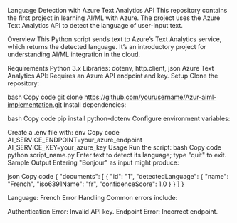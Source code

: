 Language Detection with Azure Text Analytics API
This repository contains the first project in learning AI/ML with Azure. The project uses the Azure Text Analytics API to detect the language of user-input text.

Overview
This Python script sends text to Azure’s Text Analytics service, which returns the detected language. It’s an introductory project for understanding AI/ML integration in the cloud.

Requirements
Python 3.x
Libraries: dotenv, http.client, json
Azure Text Analytics API: Requires an Azure API endpoint and key.
Setup
Clone the repository:

bash
Copy code
git clone https://github.com/yourusername/Azur-aiml-implementation.git
Install dependencies:

bash
Copy code
pip install python-dotenv
Configure environment variables:

Create a .env file with:
env
Copy code
AI_SERVICE_ENDPOINT=your_azure_endpoint
AI_SERVICE_KEY=your_azure_key
Usage
Run the script:
bash
Copy code
python script_name.py
Enter text to detect its language; type "quit" to exit.
Sample Output
Entering "Bonjour" as input might produce:

json
Copy code
{
  "documents": [
    {
      "id": "1",
      "detectedLanguage": {
        "name": "French",
        "iso6391Name": "fr",
        "confidenceScore": 1.0
      }
    }
  ]
}

Language: French
Error Handling
Common errors include:

Authentication Error: Invalid API key.
Endpoint Error: Incorrect endpoint.

